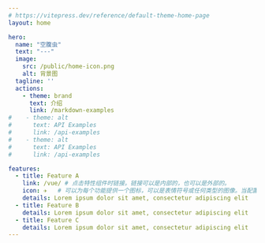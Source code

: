 ```yaml
---
# https://vitepress.dev/reference/default-theme-home-page
layout: home

hero:
  name: "空腹虫"
  text: "---"
  image:
    src: /public/home-icon.png
    alt: 背景图
  tagline: ''
  actions:
    - theme: brand
      text: 介绍
      link: /markdown-examples
#    - theme: alt
#      text: API Examples
#      link: /api-examples
#    - theme: alt
#      text: API Examples
#      link: /api-examples

features:
  - title: Feature A
    link: /vue/ # 点击特性组件时链接。链接可以是内部的，也可以是外部的。
    icon: ✈️   # 可以为每个功能提供一个图标，可以是表情符号或任何类型的图像。当配置的图标是图像（svg、png、jpeg...）时，您必须为图标提供适当的宽度和高度
    details: Lorem ipsum dolor sit amet, consectetur adipiscing elit
  - title: Feature B
    details: Lorem ipsum dolor sit amet, consectetur adipiscing elit
  - title: Feature C
    details: Lorem ipsum dolor sit amet, consectetur adipiscing elit
---
```


